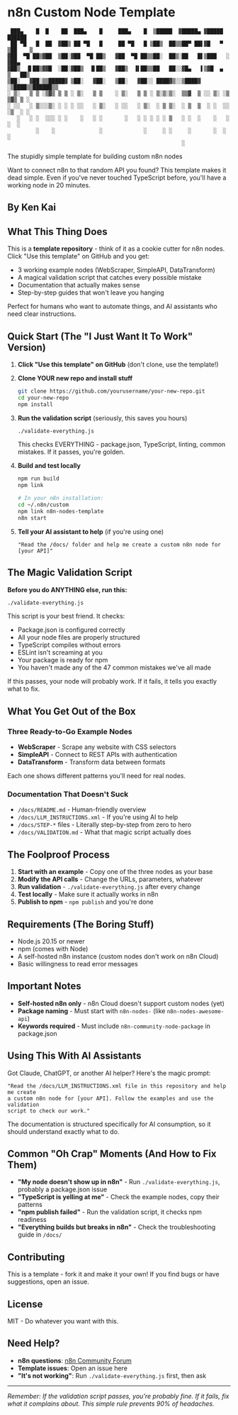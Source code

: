 # n8n Custom Node Template

```text
 ███▄    █  █    ██  ███▄    █     ███▄    █  ▒█████  ▓█████▄ ▓█████   ██████ 
 ██ ▀█   █  ██  ▓██▒ ██ ▀█   █     ██ ▀█   █ ▒██▒  ██▒▒██▀ ██▌▓█   ▀ ▒██    ▒ 
▓██  ▀█ ██▒▓██  ▒██░▓██  ▀█ ██▒   ▓██  ▀█ ██▒▒██░  ██▒░██   █▌▒███   ░ ▓██▄   
▓██▒  ▐▌██▒▓▓█  ░██░▓██▒  ▐▌██▒   ▓██▒  ▐▌██▒▒██   ██░░▓█▄   ▌▒▓█  ▄   ▒   ██▒
▒██░   ▓██░▒▒█████▓ ▒██░   ▓██░   ▒██░   ▓██░░ ████▓▒░░▒████▓ ░▒████▒▒██████▒▒
░ ▒░   ▒ ▒ ░▒▓▒ ▒ ▒ ░ ▒░   ▒ ▒    ░ ▒░   ▒ ▒ ░ ▒░▒░▒░  ▒▒▓  ▒ ░░ ▒░ ░▒ ▒▓▒ ▒ ░
░ ░░   ░ ▒░░░▒░ ░ ░ ░ ░░   ░ ▒░   ░ ░░   ░ ▒░  ░ ▒ ▒░  ░ ▒  ▒  ░ ░  ░░ ░▒  ░ ░
   ░   ░ ░  ░░░ ░ ░    ░   ░ ░       ░   ░ ░ ░ ░ ░ ▒   ░ ░  ░    ░   ░  ░  ░  
         ░    ░              ░             ░     ░ ░     ░       ░  ░      ░  
                                                       ░                      
```

The stupidly simple template for building custom n8n nodes

Want to connect n8n to that random API you found? This template makes it dead simple.
Even if you've never touched TypeScript before, you'll have a working node in
20 minutes.

## By Ken Kai

## What This Thing Does

This is a **template repository** - think of it as a cookie cutter for n8n nodes.
Click "Use this template" on GitHub and you get:

- 3 working example nodes (WebScraper, SimpleAPI, DataTransform)
- A magical validation script that catches every possible mistake
- Documentation that actually makes sense
- Step-by-step guides that won't leave you hanging

Perfect for humans who want to automate things, and AI assistants who need
clear instructions.

## Quick Start (The "I Just Want It To Work" Version)

1. **Click "Use this template" on GitHub** (don't clone, use the template!)

2. **Clone YOUR new repo and install stuff**

   ```bash
   git clone https://github.com/yourusername/your-new-repo.git
   cd your-new-repo
   npm install
   ```

3. **Run the validation script** (seriously, this saves you hours)

   ```bash
   ./validate-everything.js
   ```

   This checks EVERYTHING - package.json, TypeScript, linting, common mistakes.
   If it passes, you're golden.

4. **Build and test locally**

   ```bash
   npm run build
   npm link
   
   # In your n8n installation:
   cd ~/.n8n/custom
   npm link n8n-nodes-template
   n8n start
   ```

5. **Tell your AI assistant to help** (if you're using one)

   ```text
   "Read the /docs/ folder and help me create a custom n8n node for [your API]"
   ```

## The Magic Validation Script

**Before you do ANYTHING else, run this:**

```bash
./validate-everything.js
```

This script is your best friend. It checks:

- Package.json is configured correctly
- All your node files are properly structured
- TypeScript compiles without errors
- ESLint isn't screaming at you
- Your package is ready for npm
- You haven't made any of the 47 common mistakes we've all made

If this passes, your node will probably work. If it fails, it tells you exactly
what to fix.

## What You Get Out of the Box

### Three Ready-to-Go Example Nodes

- **WebScraper** - Scrape any website with CSS selectors
- **SimpleAPI** - Connect to REST APIs with authentication
- **DataTransform** - Transform data between formats

Each one shows different patterns you'll need for real nodes.

### Documentation That Doesn't Suck

- `/docs/README.md` - Human-friendly overview
- `/docs/LLM_INSTRUCTIONS.xml` - If you're using AI to help
- `/docs/STEP-*` files - Literally step-by-step from zero to hero
- `/docs/VALIDATION.md` - What that magic script actually does

## The Foolproof Process

1. **Start with an example** - Copy one of the three nodes as your base
2. **Modify the API calls** - Change the URLs, parameters, whatever
3. **Run validation** - `./validate-everything.js` after every change
4. **Test locally** - Make sure it actually works in n8n
5. **Publish to npm** - `npm publish` and you're done

## Requirements (The Boring Stuff)

- Node.js 20.15 or newer
- npm (comes with Node)
- A self-hosted n8n instance (custom nodes don't work on n8n Cloud)
- Basic willingness to read error messages

## Important Notes

- **Self-hosted n8n only** - n8n Cloud doesn't support custom nodes (yet)
- **Package naming** - Must start with `n8n-nodes-` (like `n8n-nodes-awesome-api`)
- **Keywords required** - Must include `n8n-community-node-package` in package.json

## Using This With AI Assistants

Got Claude, ChatGPT, or another AI helper? Here's the magic prompt:

```text
"Read the /docs/LLM_INSTRUCTIONS.xml file in this repository and help me create 
a custom n8n node for [your API]. Follow the examples and use the validation 
script to check our work."
```

The documentation is structured specifically for AI consumption, so it should
understand exactly what to do.

## Common "Oh Crap" Moments (And How to Fix Them)

- **"My node doesn't show up in n8n"** - Run `./validate-everything.js`,
  probably a package.json issue
- **"TypeScript is yelling at me"** - Check the example nodes, copy their
  patterns
- **"npm publish failed"** - Run the validation script, it checks npm readiness
- **"Everything builds but breaks in n8n"** - Check the troubleshooting guide in
  `/docs/`

## Contributing

This is a template - fork it and make it your own! If you find bugs or have
suggestions, open an issue.

## License

MIT - Do whatever you want with this.

## Need Help?

- **n8n questions**: [n8n Community Forum](https://community.n8n.io/)
- **Template issues**: Open an issue here
- **"It's not working"**: Run `./validate-everything.js` first, then ask

---

*Remember: If the validation script passes, you're probably fine. If it fails, fix
what it complains about. This simple rule prevents 90% of headaches.*

